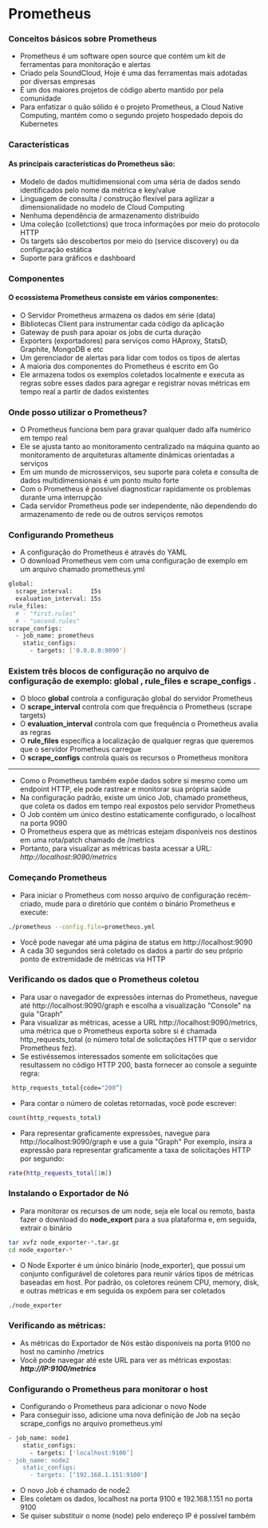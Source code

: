 # Prometheus

### Conceitos básicos sobre Prometheus 

* Prometheus é um software open source que contém um kit de ferramentas para monitoração e alertas
* Criado pela SoundCloud, Hoje é uma das ferramentas mais adotadas por diversas empresas
* É um dos maiores projetos de código aberto mantido por pela comunidade
* Para enfatizar o quão sólido é o projeto Prometheus, a Cloud Native Computing, mantém como o segundo projeto hospedado depois do Kubernetes

### Características 

#### As principais características do Prometheus são:

* Modelo de dados multidimensional com uma séria de dados sendo identificados pelo nome da métrica e key/value
* Linguagem de consulta / construção flexível para agilizar a dimensionalidade no modelo de Cloud Computing
* Nenhuma dependência de armazenamento distribuído
* Uma coleção (colletctions) que troca informações por meio do protocolo HTTP
* Os targets são descobertos por meio do (service discovery) ou da configuração estática
* Suporte para gráficos e dashboard

### Componentes 

#### O ecossistema Prometheus consiste em vários componentes:

* O Servidor Prometheus armazena os dados em série (data)
* Bibliotecas Client para instrumentar cada código da aplicação
* Gateway de push para apoiar os jobs de curta duração 
* Exporters (exportadores) para serviços como HAproxy, StatsD, Graphite, MongoDB e etc
* Um gerenciador de alertas para lidar com todos os tipos de alertas
* A maioria dos componentes do Prometheus é escrito em Go
* Ele armazena todos os exemplos coletados localmente e executa as regras sobre esses dados para agregar e registrar novas métricas em tempo real a partir de dados existentes 

### Onde posso utilizar o Prometheus?

* O Prometheus funciona bem para gravar qualquer dado alfa numérico em tempo real
* Ele se ajusta tanto ao monitoramento centralizado na máquina quanto ao monitoramento de arquiteturas altamente dinâmicas orientadas a serviços
* Em um mundo de microsserviços, seu suporte para coleta e consulta de dados multidimensionais é um ponto muito forte
* Com o Prometheus é possível diagnosticar rapidamente os problemas durante uma interrupção
* Cada servidor Prometheus pode ser independente, não dependendo do armazenamento de rede ou de outros serviços remotos

### Configurando Prometheus 

* A configuração do Prometheus é através do YAML
* O download Prometheus vem com uma configuração de exemplo em um arquivo chamado prometheus.yml

```bash
global:
  scrape_interval:     15s
  evaluation_interval: 15s
rule_files:
  # - "first.rules"
  # - "second.rules"
scrape_configs:
  - job_name: prometheus
    static_configs:
      - targets: ['0.0.0.0:9090']
```

### Existem três blocos de configuração no arquivo de configuração de exemplo: global , rule_files e scrape_configs .

* O bloco **global** controla a configuração global do servidor Prometheus
* O **scrape_interval** controla com que frequência o Prometheus (scrape targets)
* O **evaluation_interval** controla com que frequência o Prometheus avalia as regras
* O **rule_files** específica a localização de qualquer regras que queremos que o servidor Prometheus carregue
* O **scrape_configs** controla quais os recursos o Prometheus monitora

---

* Como o Prometheus também expõe dados sobre si mesmo como um endpoint HTTP, ele pode rastrear e monitorar sua própria saúde 
* Na configuração padrão, existe um único Job, chamado prometheus, que coleta os dados em tempo real expostos pelo servidor Prometheus
* O Job contém um único destino estaticamente configurado, o localhost na porta 9090
* O Prometheus espera que as métricas estejam disponíveis nos destinos em uma rota/patch chamado de /metrics
* Portanto, para visualizar as métricas basta acessar a URL: _http://localhost:9090/metrics_

### Começando Prometheus

* Para iniciar o Prometheus com nosso arquivo de configuração recém-criado, mude para o diretório que contém o binário Prometheus e execute:

```bash
./prometheus --config.file=prometheus.yml
```

* Você pode navegar até uma página de status em http://localhost:9090
* A cada 30 segundos será coletado os dados  a partir do seu próprio ponto de extremidade de métricas via HTTP

### Verificando os dados que o Prometheus coletou

* Para usar o navegador de expressões internas do Prometheus, navegue até http://localhost:9090/graph e escolha a visualização "Console" na guia "Graph”
* Para visualizar as métricas, acesse a URL http://localhost:9090/metrics, uma métrica que o Prometheus exporta sobre si é chamada http_requests_total (o número total de solicitações HTTP que o servidor Prometheus fez). 
* Se estivéssemos interessados somente em solicitações que resultassem no código HTTP 200, basta fornecer ao console a seguinte regra:

```bash
 http_requests_total{code="200”} 
```

* Para contar o número de coletas retornadas, você pode escrever:

```bash
count(http_requests_total)
```
 
* Para representar graficamente expressões, navegue para  http://localhost:9090/graph e use a guia "Graph"
Por exemplo, insira a expressão para representar graficamente a taxa de solicitações HTTP por segundo:

```bash
rate(http_requests_total[1m])
```

### Instalando o Exportador de Nó 

* Para monitorar os recursos de um node, seja ele local ou remoto, basta fazer o download do **node_export** para a sua plataforma e, em seguida, extrair o binário

```bash
tar xvfz node_exporter-*.tar.gz
cd node_exporter-*
```

* O Node Exporter é um único binário (node_exporter), que possui um conjunto configurável de coletores para reunir vários tipos de métricas baseadas em host. Por padrão, os coletores reúnem  CPU, memory, disk, e outras métricas e em seguida os expõem para ser coletados

```bash
./node_exporter

```

### Verificando as métricas: 

* As métricas do Exportador de Nós estão disponíveis na porta 9100 no host no caminho /metrics
* Você pode navegar até este URL para ver as métricas expostas: _**http://IP:9100/metrics**_

### Configurando o Prometheus para monitorar o host 

* Configurando o Prometheus para adicionar o novo Node
* Para conseguir isso, adicione uma nova definição de Job na seção scrape_configs no arquivo prometheus.yml

```bash
- job_name: node1
    static_configs:
      - targets: ['localhost:9100’]
- job_name: node2
    static_configs:
      - targets: [‘192.168.1.151:9100']
```

* O novo Job é chamado de node2
* Eles coletam os dados, localhost na porta 9100 e 192.168.1.151 no porta 9100
* Se quiser substituir o nome (node) pelo endereço IP é possível também





